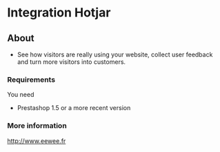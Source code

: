 # Integration Hotjar

## About

* See how visitors are really using your website, collect user feedback and turn more visitors into customers.

### Requirements

You need

* Prestashop 1.5 or a more recent version

### More information

http://www.eewee.fr